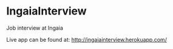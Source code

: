 # IngaiaInterview
Job interview at Ingaia

Live app can be found at: http://ingaiainterview.herokuapp.com/
